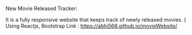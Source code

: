 New Movie Released Tracker:

It is a fully responsive website that keeps track of newly released movies. ( Using Reactjs, Bootstrap 
Link : https://abhi568.github.io/movieWebsite/
